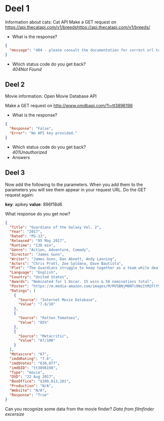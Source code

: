 # Deel 1

<!-- Informatie over katten: Cat API Doe een GET request op https://api.thecatapi.com/v1/breeds
- Wat is de response?
  JSON file met CatBreeds
- Welke status code krijg je terug?
  statuscode 200 (ok) -->

Information about cats: Cat API Make a GET request on <https://api.thecatapi.com/v1/breedshttps://api.thecatapi.com/v1/breeds/>

- What is the response?

```json
{
  "message": "404 - please consult the documentation for correct url to call. https://docs.thecatapi.com/"
}
```

- Which status code do you get back?  
  _404Not Found_

## Deel 2

<!-- Informatie over films: Open Movie Database API

Doe een GET request op http://www.omdbapi.com/?i=tt3896198

- Wat is de response?
  false No API key provided.
- Welke status code krijg je terug?
  401 Unauthorized -->

Movie information: Open Movie Database API

Make a GET request on <http://www.omdbapi.com/?i=tt3896198>

- What is the response?

```json
{
  "Response": "False",
  "Error": "No API key provided."
}
```

- Which status code do you get back?  
  _401Unauthorized_
- Answers

## Deel 3

<!-- Voeg nu aan de parameters het volgende toe. Wanneer je ze aan de parameters toevoegt zie je ze verschijnen in je request URL. Doe opnieuw de GET request:

key: apikey value: API_key

- Welke response krijg je nu?
  JSON file met een film
- Herken je wellicht wat data van de filmzoeker?
  Data uit de database filmzoeker opdracht -->

Now add the following to the parameters. When you add them to the parameters you will see them appear in your request URL. Do the GET request again:

**key**: apikey **value**: 896f18d6

What response do you get now?

```json
{
  "Title": "Guardians of the Galaxy Vol. 2",
  "Year": "2017",
  "Rated": "PG-13",
  "Released": "05 May 2017",
  "Runtime": "136 min",
  "Genre": "Action, Adventure, Comedy",
  "Director": "James Gunn",
  "Writer": "James Gunn, Dan Abnett, Andy Lanning",
  "Actors": "Chris Pratt, Zoe Saldana, Dave Bautista",
  "Plot": "The Guardians struggle to keep together as a team while dealing with their personal family issues, notably Star-Lord's encounter with his father the ambitious celestial being Ego.",
  "Language": "English",
  "Country": "United States",
  "Awards": "Nominated for 1 Oscar. 15 wins & 58 nominations total",
  "Poster": "https://m.media-amazon.com/images/M/MV5BNjM0NTc0NzItM2FlYS00YzEwLWE0YmUtNTA2ZWIzODc2OTgxXkEyXkFqcGdeQXVyNTgwNzIyNzg@._V1_SX300.jpg",
  "Ratings": [
    {
      "Source": "Internet Movie Database",
      "Value": "7.6/10"
    },
    {
      "Source": "Rotten Tomatoes",
      "Value": "85%"
    },
    {
      "Source": "Metacritic",
      "Value": "67/100"
    }
  ],
  "Metascore": "67",
  "imdbRating": "7.6",
  "imdbVotes": "630,077",
  "imdbID": "tt3896198",
  "Type": "movie",
  "DVD": "22 Aug 2017",
  "BoxOffice": "$389,813,101",
  "Production": "N/A",
  "Website": "N/A",
  "Response": "True"
}
```

Can you recognize some data from the movie finder?
_Data from filmfinder excersize_

